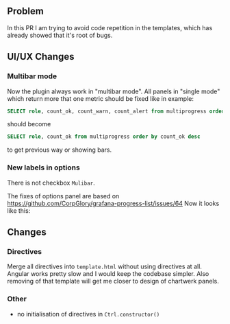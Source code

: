## Problem
In this PR I am trying to avoid code repetition in the templates,
which has already showed that it's root of bugs.

## UI/UX Changes

### Multibar mode
Now the plugin always work in "multibar mode". All panels in "single mode"
which return more that one metric should be fixed like in example:

```sql
SELECT role, count_ok, count_warn, count_alert from multiprogress order by count_ok desc
```

should become
```sql
SELECT role, count_ok from multiprogress order by count_ok desc
```
to get previous way or showing bars.

### New labels in options
There is not checkbox `Mulibar`.

The fixes of options panel are based on https://github.com/CorpGlory/grafana-progress-list/issues/64
Now it looks like this:
<insert screenshot>



## Changes
### Directives
Merge all directives into `template.html` without using directives at all.
Angular works pretty slow and I would keep the codebase simpler.
Also removing of that template will get me closer to design of chartwerk panels.

### Other
* no initialisation of directives in `Ctrl.constructor()`